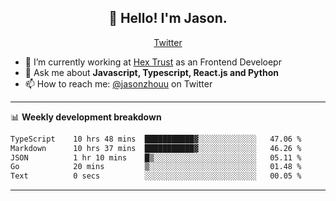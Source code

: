 <h2 align="center">👋 Hello! I'm Jason.</h2>
<p align="center">
  <a href="https://twitter.com/jasonzhouu">Twitter</a>
</p>


- 🔭 I’m currently working at [Hex Trust](https://hextrust.com/) as an Frontend Develoepr
- 💬 Ask me about **Javascript, Typescript, React.js and Python**
- 📫 How to reach me: [@jasonzhouu](https://twitter.com/jasonzhouu) on Twitter

-------

📊 **Weekly development breakdown**
<!--START_SECTION:waka-->

```txt
TypeScript    10 hrs 48 mins  ███████████▓░░░░░░░░░░░░░   47.06 %
Markdown      10 hrs 37 mins  ███████████▓░░░░░░░░░░░░░   46.26 %
JSON          1 hr 10 mins    █▒░░░░░░░░░░░░░░░░░░░░░░░   05.11 %
Go            20 mins         ▒░░░░░░░░░░░░░░░░░░░░░░░░   01.48 %
Text          0 secs          ░░░░░░░░░░░░░░░░░░░░░░░░░   00.05 %
```

<!--END_SECTION:waka-->

-------
